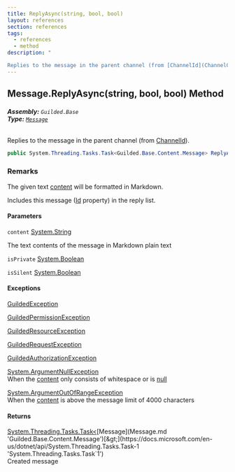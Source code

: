 ```yaml
---
title: ReplyAsync(string, bool, bool)
layout: references
section: references
tags:
  - references
  - method
description: "

Replies to the message in the parent channel (from [ChannelId](ChannelContent_TId,TServer_.ChannelId.md 'Guilded.Base.Content.ChannelContent<TId,TServer>.ChannelId'))."
---
```


## Message.ReplyAsync(string, bool, bool) Method
###### **Assembly:** `Guilded.Base`<br/>**Type:** [`Message`](Message.md 'Guilded.Base.Content.Message')

Replies to the message in the parent channel (from [ChannelId](ChannelContent_TId,TServer_.ChannelId.md 'Guilded.Base.Content.ChannelContent<TId,TServer>.ChannelId')).

```csharp
public System.Threading.Tasks.Task<Guilded.Base.Content.Message> ReplyAsync(string content, bool isPrivate=false, bool isSilent=false);
```

### Remarks
  
The given text [content](Message.ReplyAsync(string,bool,bool).md#Guilded.Base.Content.Message.ReplyAsync(string,bool,bool).content 'Guilded.Base.Content.Message.ReplyAsync(string, bool, bool).content') will be formatted in Markdown.  
  
Includes this message ([Id](ChannelContent_TId,TServer_.Id.md 'Guilded.Base.Content.ChannelContent<TId,TServer>.Id') property) in the reply list.
#### Parameters

<a name='Guilded.Base.Content.Message.ReplyAsync(string,bool,bool).content'></a>

`content` [System.String](https://docs.microsoft.com/en-us/dotnet/api/System.String 'System.String')

The text contents of the message in Markdown plain text

<a name='Guilded.Base.Content.Message.ReplyAsync(string,bool,bool).isPrivate'></a>

`isPrivate` [System.Boolean](https://docs.microsoft.com/en-us/dotnet/api/System.Boolean 'System.Boolean')

<a name='Guilded.Base.Content.Message.ReplyAsync(string,bool,bool).isSilent'></a>

`isSilent` [System.Boolean](https://docs.microsoft.com/en-us/dotnet/api/System.Boolean 'System.Boolean')

#### Exceptions

[GuildedException](GuildedException.md 'Guilded.Base.GuildedException')

[GuildedPermissionException](GuildedPermissionException.md 'Guilded.Base.GuildedPermissionException')

[GuildedResourceException](GuildedResourceException.md 'Guilded.Base.GuildedResourceException')

[GuildedRequestException](GuildedRequestException.md 'Guilded.Base.GuildedRequestException')

[GuildedAuthorizationException](GuildedAuthorizationException.md 'Guilded.Base.GuildedAuthorizationException')

[System.ArgumentNullException](https://docs.microsoft.com/en-us/dotnet/api/System.ArgumentNullException 'System.ArgumentNullException')  
When the [content](Message.ReplyAsync(string,bool,bool).md#Guilded.Base.Content.Message.ReplyAsync(string,bool,bool).content 'Guilded.Base.Content.Message.ReplyAsync(string, bool, bool).content') only consists of whitespace or is [null](https://docs.microsoft.com/en-us/dotnet/csharp/language-reference/keywords/null 'https://docs.microsoft.com/en-us/dotnet/csharp/language-reference/keywords/null')

[System.ArgumentOutOfRangeException](https://docs.microsoft.com/en-us/dotnet/api/System.ArgumentOutOfRangeException 'System.ArgumentOutOfRangeException')  
When the [content](Message.ReplyAsync(string,bool,bool).md#Guilded.Base.Content.Message.ReplyAsync(string,bool,bool).content 'Guilded.Base.Content.Message.ReplyAsync(string, bool, bool).content') is above the message limit of 4000 characters

#### Returns
[System.Threading.Tasks.Task&lt;](https://docs.microsoft.com/en-us/dotnet/api/System.Threading.Tasks.Task-1 'System.Threading.Tasks.Task`1')[Message](Message.md 'Guilded.Base.Content.Message')[&gt;](https://docs.microsoft.com/en-us/dotnet/api/System.Threading.Tasks.Task-1 'System.Threading.Tasks.Task`1')  
Created message